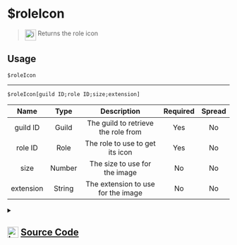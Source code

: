 # $roleIcon
> <img align="top" src="https://upload.wikimedia.org/wikipedia/commons/thumb/e/e4/Infobox_info_icon.svg/160px-Infobox_info_icon.svg.png?20150409153300" alt="image" width="25" height="auto"> Returns the role icon
## Usage
```
$roleIcon
```
---
```
$roleIcon[guild ID;role ID;size;extension]
```
| Name | Type | Description | Required | Spread
| :---: | :---: | :---: | :---: | :---: |
guild ID | Guild | The guild to retrieve the role from | Yes | No
role ID | Role | The role to use to get its icon | Yes | No
size | Number | The size to use for the image | No | No
extension | String | The extension to use for the image | No | No
<details>
<summary>
    
## <img align="top" src="https://cdn4.iconfinder.com/data/icons/iconsimple-logotypes/512/github-512.png" alt="image" width="25" height="auto">  [Source Code](https://github.com/tryforge/ForgeScript-V2/blob/main/src/native/roleIcon.ts)
    
</summary>
    
```ts
import { ImageExtension, ImageSize } from "discord.js"
import { ArgType, NativeFunction, Return } from "../structures"

export default new NativeFunction({
    name: "$roleIcon",
    description: "Returns the role icon",
    brackets: false,
    args: [
        {
            name: "guild ID",
            description: "The guild to retrieve the role from",
            rest: false,
            required: true,
            type: ArgType.Guild
        },
        {
            name: "role ID",
            description: "The role to use to get its icon",
            rest: false,
            required: true,
            pointer: 0,
            type: ArgType.Role
        },
        {
            name: "size",
            description: "The size to use for the image",
            rest: false,
            type: ArgType.Number
        },
        {
            name: "extension",
            description: "The extension to use for the image",
            rest: false,
            type: ArgType.String
        }
    ],
    unwrap: true,
    execute(ctx, [ guild, role, size, ext ]) {
        return Return.success(
            (role ?? ctx.role)?.iconURL({
                extension: ext as ImageExtension || undefined,
                size: size as ImageSize || 2048
            })
        )
    },
})
```
    
</details>